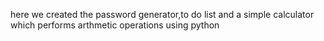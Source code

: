 here we created the password generator,to do list and a simple calculator which performs arthmetic operations using python 
